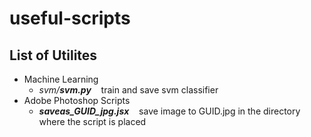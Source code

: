 # useful-scripts

## List of Utilites

- Machine Learning
    - *svm/**svm.py*** &nbsp;&nbsp; train and save svm classifier
- Adobe Photoshop Scripts
    - ***saveas_GUID_jpg.jsx*** &nbsp;&nbsp; save image to GUID.jpg in the directory where the script is placed 
    
